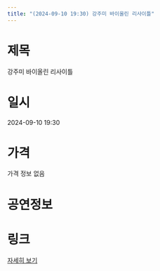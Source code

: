 ```yaml
---
title: "(2024-09-10 19:30) 강주미 바이올린 리사이틀"
---
```


# 제목
강주미 바이올린 리사이틀

# 일시
2024-09-10 19:30

# 가격
가격 정보 없음

# 공연정보
  
  


# 링크
[자세히 보기](https://www.sac.or.kr/site/main/show/show_view?SN=60801 "https://www.sac.or.kr/site/main/show/show_view?SN=60801")
